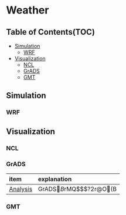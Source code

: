 # Weather
<!-- repository for understanding the weather phenomena -->

## Table of Contents(TOC)
<!--toc-->
* [Simulation](#simulation)
  * [WRF](#wrf)
* [Visualization](#visualization)
  * [NCL](#ncl)
  * [GrADS](#grads)
  * [GMT](#gmt)
<!--toc-->

## Simulation
### WRF

## Visualization

### NCL

### GrADS
| item | explanation |
| :------------ | :------------ |
| [Analysis](./Visualization/GrADS/README.md#analysis) | GrADS$B$rMQ$$$?2r@O(B |

### GMT


